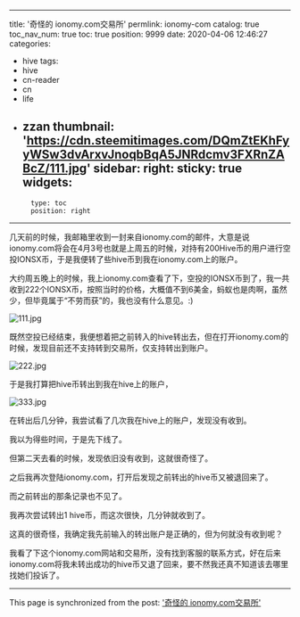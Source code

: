 
---
title: '奇怪的 ionomy.com交易所'
permlink: ionomy-com
catalog: true
toc_nav_num: true
toc: true
position: 9999
date: 2020-04-06 12:46:27
categories:
- hive
tags:
- hive
- cn-reader
- cn
- life
- zzan
thumbnail: 'https://cdn.steemitimages.com/DQmZtEKhFyyWSw3dvArxvJnoqbBqA5JNRdcmv3FXRnZABcZ/111.jpg'
sidebar:
    right:
        sticky: true
widgets:
    -
        type: toc
        position: right
---


几天前的时候，我邮箱里收到一封来自ionomy.com的邮件，大意是说ionomy.com将会在4月3号也就是上周五的时候，对持有200Hive币的用户进行空投IONSX币，于是我便转了些hive币到我在ionomy.com上的账户。

大约周五晚上的时候，我上ionomy.com查看了下，空投的IONSX币到了，我一共收到222个IONSX币，按照当时的价格，大概值不到6美金，蚂蚁也是肉啊，虽然少，但毕竟属于“不劳而获”的，我也没有什么意见。:)

![111.jpg](https://cdn.steemitimages.com/DQmZtEKhFyyWSw3dvArxvJnoqbBqA5JNRdcmv3FXRnZABcZ/111.jpg)

既然空投已经结束，我便想着把之前转入的hive转出去，但在打开ionomy.com的时候，发现目前还不支持转到交易所，仅支持转出到账户。

![222.jpg](https://cdn.steemitimages.com/DQmYF1SiXutuBmQ8A58oS4bQ44xc8qidoR1GP7S8ZWWEUBP/222.jpg)

于是我打算把hive币转出到我在hive上的账户，

![333.jpg](https://cdn.steemitimages.com/DQme8okCqkLP2NvyeozGHNQWpz4ZV9TbxXprN1JJv7FDMxB/333.jpg)

在转出后几分钟，我尝试看了几次我在hive上的账户，发现没有收到。

我以为得些时间，于是先下线了。

但第二天去看的时候，发现依旧没有收到，这就很奇怪了。

之后我再次登陆ionomy.com，打开后发现之前转出的hive币又被退回来了。

而之前转出的那条记录也不见了。

我再次尝试转出1 hive币，而这次很快，几分钟就收到了。

这真的很奇怪，我确定我先前输入的转出账户是正确的，但为何就没有收到呢？

我看了下这个ionomy.com网站和交易所，没有找到客服的联系方式，好在后来ionomy.com将我未转出成功的hive币又退了回来，要不然我还真不知道该去哪里找她们投诉了。

- - -

This page is synchronized from the post: ['奇怪的 ionomy.com交易所'](https://steemit.com/@rivalhw/ionomy-com)

